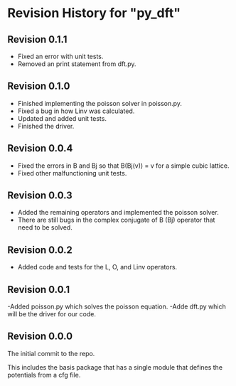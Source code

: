 # Revision History for "py_dft"

## Revision 0.1.1
- Fixed an error with unit tests.
- Removed an print statement from dft.py.

## Revision 0.1.0
- Finished implementing the poisson solver in poisson.py.
- Fixed a bug in how Linv was calculated.
- Updated and added unit tests.
- Finished the driver.

## Revision 0.0.4
- Fixed the errors in B and Bj so that B(Bj(v)) = v for a simple cubic
  lattice.
- Fixed other malfunctioning unit tests.

## Revision 0.0.3
- Added the remaining operators and implemented the poisson solver.
- There are still bugs in the complex conjugate of B (Bj) operator
  that need to be solved.

## Revision 0.0.2
- Added code and tests for the L, O, and Linv operators.

## Revision 0.0.1
-Added poisson.py which solves the poisson equation.
-Adde dft.py which will be the driver for our code.

## Revision 0.0.0

The initial commit to the repo.

This includes the basis package that has a single module that defines
the potentials from a cfg file.